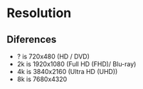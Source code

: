 # Resolution

## Diferences

<!-- CD 700mb -->

- ? is 720x480 (HD / DVD)
- 2k is 1920x1080 (Full HD (FHD)/ Blu-ray)
- 4k is 3840x2160 (Ultra HD (UHD))
- 8k is 7680x4320

<!--
Audio Descriptions (AD)
-->

<!--
High Dynamic Range
-->
